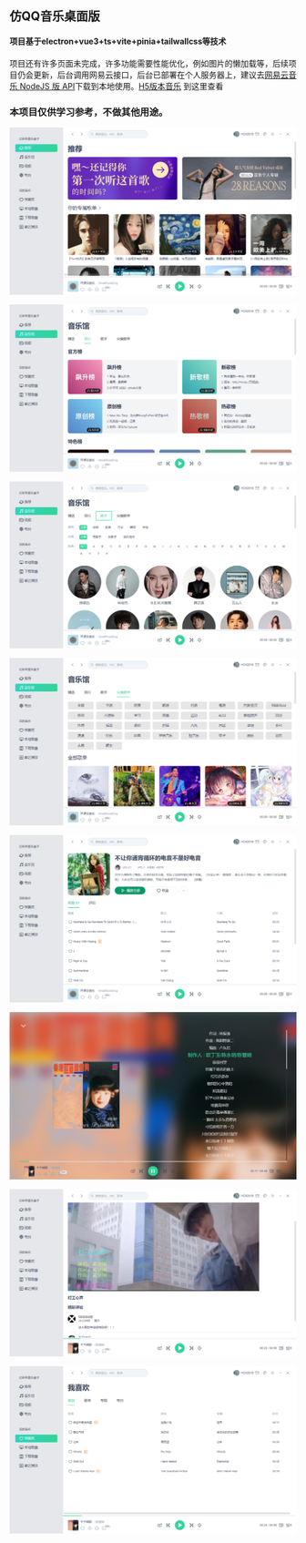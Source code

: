 ## 仿QQ音乐桌面版

#### 项目基于electron+vue3+ts+vite+pinia+tailwallcss等技术

项目还有许多页面未完成，许多功能需要性能优化，例如图片的懒加载等，后续项目仍会更新，后台调用网易云接口，后台已部署在个人服务器上，建议去[网易云音乐 NodeJS 版 API](https://binaryify.github.io/NeteaseCloudMusicApi/#/)下载到本地使用。[H5版本音乐](https://github.com/hcx1002/hcx-music) 到这里查看

### 本项目仅供学习参考，不做其他用途。



![](https://github.com/hcx1002/hcx-music-win-client/blob/main/UI/%E5%B1%8F%E5%B9%95%E6%88%AA%E5%9B%BE%202022-11-03%20220738.png)

![](https://github.com/hcx1002/hcx-music-win-client/blob/main/UI/%E5%B1%8F%E5%B9%95%E6%88%AA%E5%9B%BE%202022-11-03%20220800.png)

![](https://github.com/hcx1002/hcx-music-win-client/blob/main/UI/%E5%B1%8F%E5%B9%95%E6%88%AA%E5%9B%BE%202022-11-03%20220809.png)

![](https://github.com/hcx1002/hcx-music-win-client/blob/main/UI/%E5%B1%8F%E5%B9%95%E6%88%AA%E5%9B%BE%202022-11-03%20220822.png)

![](https://github.com/hcx1002/hcx-music-win-client/blob/main/UI/%E5%B1%8F%E5%B9%95%E6%88%AA%E5%9B%BE%202022-11-03%20220837.png)

![](https://github.com/hcx1002/hcx-music-win-client/blob/main/UI/%E5%B1%8F%E5%B9%95%E6%88%AA%E5%9B%BE%202022-11-03%20220958.png)

![](https://github.com/hcx1002/hcx-music-win-client/blob/main/UI/%E5%B1%8F%E5%B9%95%E6%88%AA%E5%9B%BE%202022-11-03%20221036.png)

![](https://github.com/hcx1002/hcx-music-win-client/blob/main/UI/%E5%B1%8F%E5%B9%95%E6%88%AA%E5%9B%BE%202022-11-03%20221047.png)
